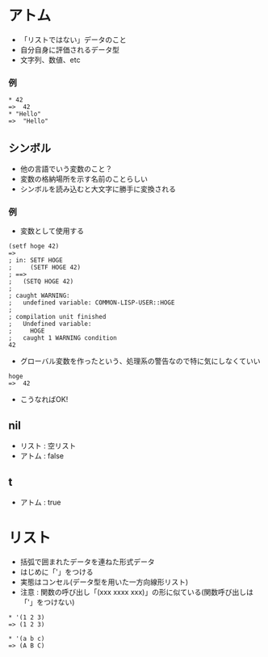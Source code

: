 # アトム

- 「リストではない」データのこと
- 自分自身に評価されるデータ型
- 文字列、数値、etc

### 例

```
* 42
=>	42
* "Hello"
=>	"Hello"
```

## シンボル

- 他の言語でいう変数のこと？
- 変数の格納場所を示す名前のことらしい
- シンボルを読み込むと大文字に勝手に変換される

### 例

- 変数として使用する

```
(setf hoge 42)
=>
; in: SETF HOGE
;     (SETF HOGE 42)
; ==>
;   (SETQ HOGE 42)
; 
; caught WARNING:
;   undefined variable: COMMON-LISP-USER::HOGE
; 
; compilation unit finished
;   Undefined variable:
;     HOGE
;   caught 1 WARNING condition
42
```

- グローバル変数を作ったという、処理系の警告なので特に気にしなくていい

```
hoge
=>	42
```

- こうなればOK!

## nil

- リスト : 空リスト
- アトム : false

## t

- アトム : true

# リスト

- 括弧で囲まれたデータを連ねた形式データ
- はじめに「'」をつける
- 実態はコンセル(データ型を用いた一方向線形リスト)
- 注意 : 関数の呼び出し「(xxx xxxx xxx)」の形に似ている(関数呼び出しは「'」をつけない)

```
* '(1 2 3)
=> (1 2 3)

* '(a b c)
=> (A B C)
```

